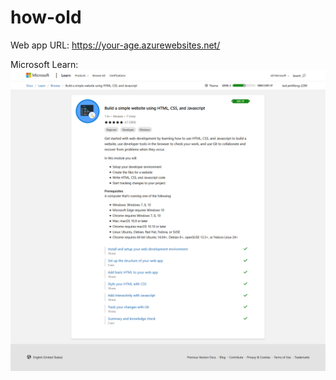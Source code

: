 # how-old

Web app URL:
https://your-age.azurewebsites.net/

Microsoft Learn:
![Microsoft Learn](https://github.com/cdquit/how-old/blob/master/screenshot/Build%20a%20simple%20website%20using%20HTML%2C%20CSS%2C%20and%20Javascript%20-%20Learn.png)
